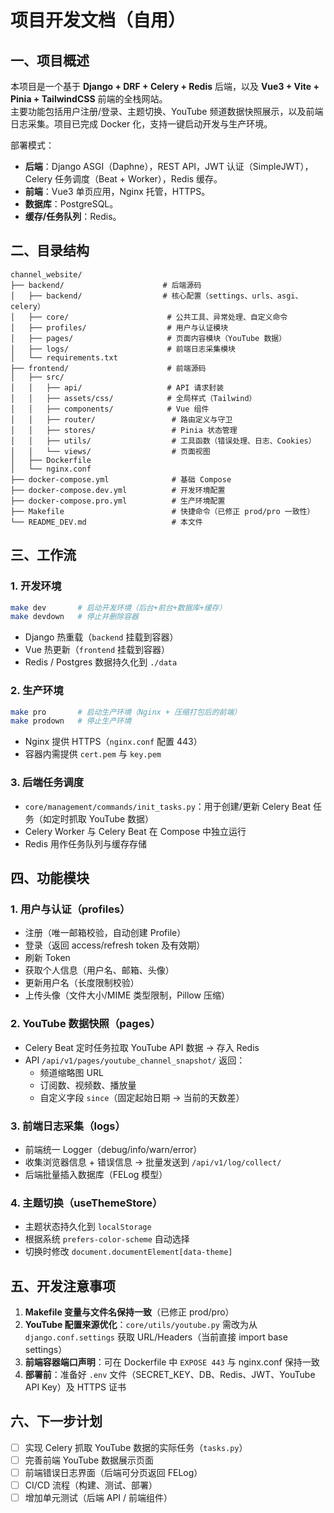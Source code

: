 # 项目开发文档（自用）

## 一、项目概述

本项目是一个基于 **Django + DRF + Celery + Redis** 后端，以及 **Vue3 + Vite + Pinia + TailwindCSS** 前端的全栈网站。  
主要功能包括用户注册/登录、主题切换、YouTube 频道数据快照展示，以及前端日志采集。项目已完成 Docker 化，支持一键启动开发与生产环境。

部署模式：
- **后端**：Django ASGI（Daphne），REST API，JWT 认证（SimpleJWT），Celery 任务调度（Beat + Worker），Redis 缓存。
- **前端**：Vue3 单页应用，Nginx 托管，HTTPS。
- **数据库**：PostgreSQL。
- **缓存/任务队列**：Redis。

## 二、目录结构

```
channel_website/
├── backend/                      # 后端源码
│   ├── backend/                  # 核心配置（settings、urls、asgi、celery）
│   ├── core/                      # 公共工具、异常处理、自定义命令
│   ├── profiles/                  # 用户与认证模块
│   ├── pages/                     # 页面内容模块（YouTube 数据）
│   ├── logs/                      # 前端日志采集模块
│   └── requirements.txt
├── frontend/                      # 前端源码
│   ├── src/
│   │   ├── api/                   # API 请求封装
│   │   ├── assets/css/            # 全局样式（Tailwind）
│   │   ├── components/            # Vue 组件
│   │   ├── router/                 # 路由定义与守卫
│   │   ├── stores/                 # Pinia 状态管理
│   │   ├── utils/                  # 工具函数（错误处理、日志、Cookies）
│   │   └── views/                  # 页面视图
│   ├── Dockerfile
│   └── nginx.conf
├── docker-compose.yml              # 基础 Compose
├── docker-compose.dev.yml          # 开发环境配置
├── docker-compose.pro.yml          # 生产环境配置
├── Makefile                        # 快捷命令（已修正 prod/pro 一致性）
└── README_DEV.md                   # 本文件
```

## 三、工作流

### 1. 开发环境
```bash
make dev       # 启动开发环境（后台+前台+数据库+缓存）
make devdown   # 停止并删除容器
```

- Django 热重载（`backend` 挂载到容器）
- Vue 热更新（`frontend` 挂载到容器）
- Redis / Postgres 数据持久化到 `./data`

### 2. 生产环境
```bash
make pro       # 启动生产环境（Nginx + 压缩打包后的前端）
make prodown   # 停止生产环境
```

- Nginx 提供 HTTPS（`nginx.conf` 配置 443）
- 容器内需提供 `cert.pem` 与 `key.pem`

### 3. 后端任务调度
- `core/management/commands/init_tasks.py`：用于创建/更新 Celery Beat 任务（如定时抓取 YouTube 数据）
- Celery Worker 与 Celery Beat 在 Compose 中独立运行
- Redis 用作任务队列与缓存存储

## 四、功能模块

### 1. 用户与认证（profiles）
- 注册（唯一邮箱校验，自动创建 Profile）
- 登录（返回 access/refresh token 及有效期）
- 刷新 Token
- 获取个人信息（用户名、邮箱、头像）
- 更新用户名（长度限制校验）
- 上传头像（文件大小/MIME 类型限制，Pillow 压缩）

### 2. YouTube 数据快照（pages）
- Celery Beat 定时任务拉取 YouTube API 数据 → 存入 Redis
- API `/api/v1/pages/youtube_channel_snapshot/` 返回：
  - 频道缩略图 URL
  - 订阅数、视频数、播放量
  - 自定义字段 `since`（固定起始日期 → 当前的天数差）

### 3. 前端日志采集（logs）
- 前端统一 Logger（debug/info/warn/error）
- 收集浏览器信息 + 错误信息 → 批量发送到 `/api/v1/log/collect/`
- 后端批量插入数据库（FELog 模型）

### 4. 主题切换（useThemeStore）
- 主题状态持久化到 `localStorage`
- 根据系统 `prefers-color-scheme` 自动选择
- 切换时修改 `document.documentElement[data-theme]`

## 五、开发注意事项

1. **Makefile 变量与文件名保持一致**（已修正 prod/pro）
2. **YouTube 配置来源优化**：`core/utils/youtube.py` 需改为从 `django.conf.settings` 获取 URL/Headers（当前直接 import base settings）
3. **前端容器端口声明**：可在 Dockerfile 中 `EXPOSE 443` 与 nginx.conf 保持一致
4. **部署前**：准备好 `.env` 文件（SECRET_KEY、DB、Redis、JWT、YouTube API Key）及 HTTPS 证书

## 六、下一步计划

- [ ] 实现 Celery 抓取 YouTube 数据的实际任务（`tasks.py`）
- [ ] 完善前端 YouTube 数据展示页面
- [ ] 前端错误日志界面（后端可分页返回 FELog）
- [ ] CI/CD 流程（构建、测试、部署）
- [ ] 增加单元测试（后端 API / 前端组件）
